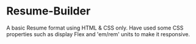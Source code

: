 # Resume-Builder
A basic Resume format using HTML &amp; CSS only. Have used some CSS properties such as display Flex and 'em/rem' units to make it responsive.
